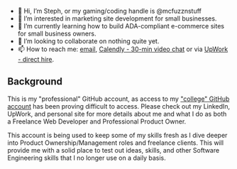 - 👋 Hi, I’m Steph, or my gaming/coding handle is @mcfuzznstuff
- 👀 I’m interested in marketing site development for small businesses.
- 🌱 I’m currently learning how to build ADA-compliant e-commerce sites for small business owners.
- 💞️ I’m looking to collaborate on nothing quite yet.
- 📫 How to reach me: [email](stephanie@thestephaniemiranda.com), [Calendly - 30-min video chat](https://calendly.com/sw-bits-ltd/30min) or via [UpWork - direct hire](https://www.upwork.com/freelancers/~015c0bcdf0e6184ccf).

<!---
mcfuzznstuff/mcfuzznstuff is a ✨ special ✨ repository because its `README.md` (this file) appears on your GitHub profile.
You can click the Preview link to take a look at your changes.
--->

## Background

This is my "professional" GitHub account, as access to my ["college" GitHub account](https://github.com/stephanieMiranda) has been proving difficult to access. Please check out my LinkedIn, UpWork, and personal site for more details about me and what I do as both a Freelance Web Developer and Professional Product Owner.

This account is being used to keep some of my skills fresh as I dive deeper into Product Ownership/Management roles and freelance clients. This will provide me with a solid place to test out ideas, skills, and other Software Engineering skills that I no longer use on a daily basis.
